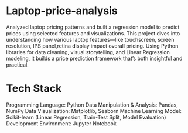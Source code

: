 # Laptop-price-analysis
Analyzed laptop pricing patterns and built a regression model to predict prices using selected features and visualizations.
This project dives into understanding how various laptop features—like touchscreen, screen resolution, IPS panel,retina display impact overall pricing. Using Python libraries for data cleaning, visual storytelling, and Linear Regression modeling, it builds a price prediction framework that’s both insightful and practical.
# Tech Stack
Programming Language: Python
Data Manipulation & Analysis: Pandas, NumPy
Data Visualization: Matplotlib, Seaborn
Machine Learning Model: Scikit-learn (Linear Regression, Train-Test Split, Model Evaluation)
Development Environment: Jupyter Notebook
